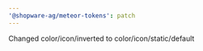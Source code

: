 ```yaml
---
'@shopware-ag/meteor-tokens': patch
---
```


Changed color/icon/inverted to color/icon/static/default
